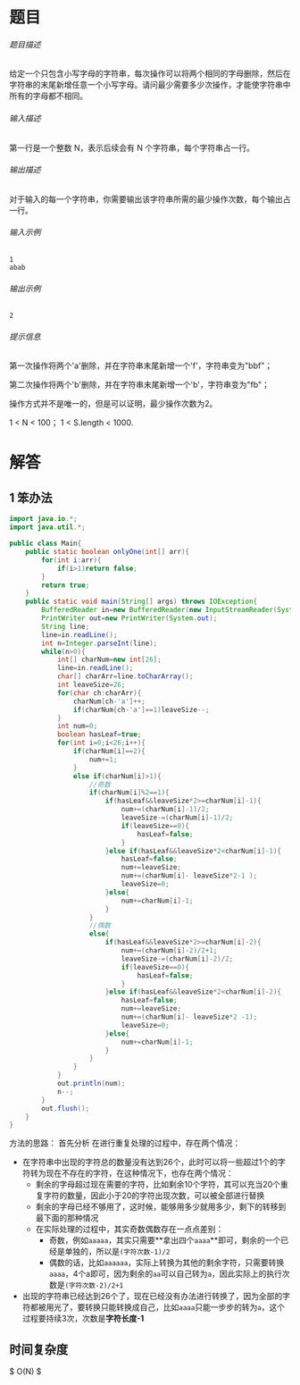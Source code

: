 # 题目
###### 题目描述

给定一个只包含小写字母的字符串，每次操作可以将两个相同的字母删除，然后在字符串的末尾新增任意一个小写字母。请问最少需要多少次操作，才能使字符串中所有的字母都不相同。

###### 输入描述

第一行是一个整数 N，表示后续会有 N 个字符串，每个字符串占一行。

###### 输出描述

对于输入的每一个字符串，你需要输出该字符串所需的最少操作次数，每个输出占一行。

###### 输入示例

```
1
abab
```

###### 输出示例

```
2
```

###### 提示信息

第一次操作将两个'a'删除，并在字符串末尾新增一个'f'，字符串变为"bbf"；

第二次操作将两个'b'删除，并在字符串末尾新增一个'b'，字符串变为"fb"；

操作方式并不是唯一的，但是可以证明，最少操作次数为2。

1 < N < 100；
1 < S.length < 1000.

# 解答
## 1 笨办法
```java
import java.io.*;
import java.util.*;

public class Main{
    public static boolean onlyOne(int[] arr){
        for(int i:arr){
            if(i>1)return false;
        }
        return true;
    }
    public static void main(String[] args) throws IOException{
        BufferedReader in=new BufferedReader(new InputStreamReader(System.in));
        PrintWriter out=new PrintWriter(System.out);
        String line;
        line=in.readLine();
        int n=Integer.parseInt(line);
        while(n>0){
            int[] charNum=new int[26];
            line=in.readLine();
            char[] charArr=line.toCharArray();
            int leaveSize=26;
            for(char ch:charArr){
                charNum[ch-'a']++;
                if(charNum[ch-'a']==1)leaveSize--;
            }
            int num=0;
            boolean hasLeaf=true;
            for(int i=0;i<26;i++){
                if(charNum[i]==2){
                    num+=1;
                }
                else if(charNum[i]>1){
                    //奇数
                    if(charNum[i]%2==1){
                        if(hasLeaf&&leaveSize*2>=charNum[i]-1){
                            num+=(charNum[i]-1)/2;
                            leaveSize-=(charNum[i]-1)/2;
                            if(leaveSize==0){
                                hasLeaf=false;
                            }
                        }else if(hasLeaf&&leaveSize*2<charNum[i]-1){
                            hasLeaf=false;
                            num+=leaveSize;
                            num+=(charNum[i]- leaveSize*2-1 );
                            leaveSize=0;
                        }else{
                            num+=charNum[i]-1;
                        }
                    }
                    //偶数
                    else{
                        if(hasLeaf&&leaveSize*2>=charNum[i]-2){
                            num+=(charNum[i]-2)/2+1;
                            leaveSize-=(charNum[i]-2)/2;
                            if(leaveSize==0){
                                hasLeaf=false;
                            }
                        }else if(hasLeaf&&leaveSize*2<charNum[i]-2){
                            hasLeaf=false;
                            num+=leaveSize;
                            num+=(charNum[i]- leaveSize*2 -1);
                            leaveSize=0;
                        }else{
                            num+=charNum[i]-1;
                        }
                    }
                }
            }
            out.println(num);
            n--;
        }
        out.flush();
    }
}
```

方法的思路：
首先分析 在进行重复处理的过程中，存在两个情况：
- 在字符串中出现的字符总的数量没有达到26个，此时可以将一些超过1个的字符转为现在不存在的字符，在这种情况下，也存在两个情况：
    - 剩余的字母超过现在需要的字符，比如剩余10个字符，其可以充当20个重复字符的数量，因此小于20的字符出现次数，可以被全部进行替换
    - 剩余的字母已经不够用了，这时候，能够用多少就用多少，剩下的转移到最下面的那种情况
    - 在实际处理的过程中，其实奇数偶数存在一点点差别：
        - 奇数，例如`aaaaa`，其实只需要**拿出四个`aaaa`**即可，剩余的一个已经是单独的，所以是`(字符次数-1)/2`
        - 偶数的话，比如`aaaaaa`，实际上转换为其他的剩余字符，只需要转换`aaaa`，4个a即可，因为剩余的`aa`可以自己转为`a`，因此实际上的执行次数是`(字符次数-2)/2+1`
- 出现的字符串已经达到26个了，现在已经没有办法进行转换了，因为全部的字符都被用光了，要转换只能转换成自己，比如`aaaa`只能一步步的转为`a`，这个过程要持续3次，次数是**字符长度-1**

## 时间复杂度
$ O(N) $